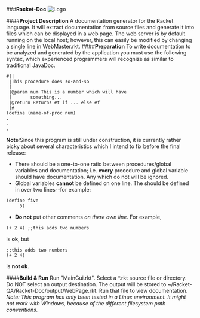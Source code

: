 ###**Racket-Doc**
![Logo](https://github.com/DeepBlue14/Racket-Doc/blob/master/share/racket1.jpg)


####**Project Description**
A documentation generator for the Racket language.  It will extract documentation from source files and generate it into files which can be displayed in a web page.  The web server is by default running on the local host; however, this can easily be modified by changing a single line in WebMaster.rkt.
####**Preparation**
To write documentation to be analyzed and generated by the application you must use the following syntax, which experienced programmers will recognize as similar to traditional JavaDoc.
```
#||
 |This procedure does so-and-so
 |
 |@param num This is a number which will have
 |	     something...
 |@return Returns #t if ... else #f
 |#
(define (name-of-proc num)
.
.
.
```
**Note**:Since this program is still under construction, it is currently rather picky about several characteristics which I intend to fix before the final release:
- There should be a one-to-one ratio between procedures/global variables and documentation; i.e. **every** precedure and global variable should have documentation.  Any which do not will be ignored.
- Global variables **cannot** be defined on one line.  The should be defined in over two lines--for example:
```
(define five
     5)
```
- **Do not** put other comments *on there own line*.  For example,
```
(+ 2 4) ;;this adds two numbers
```
is **ok**, but
```
;;this adds two numbers
(+ 2 4)
```
is **not ok**.


####**Build & Run**
Run "MainGui.rkt".  Select a *.rkt source file or directory.  Do NOT select an output destination.  The output will be stored to ~/Racket-QA/Racket-Doc/output/WebPage.rkt.  Run that file to view documentation.
*Note: This program has only been tested in a Linux environment.  It might not work with Windows, because of the different filesystem path conventions.*



